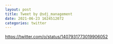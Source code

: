 ```yaml
--- 
layout: post 
title: Tweet by @sdj_management 
date: 2021-06-23 1624512072 
categories: twitter 
--- 
```

https://twitter.com/o/status/1407931773019906052